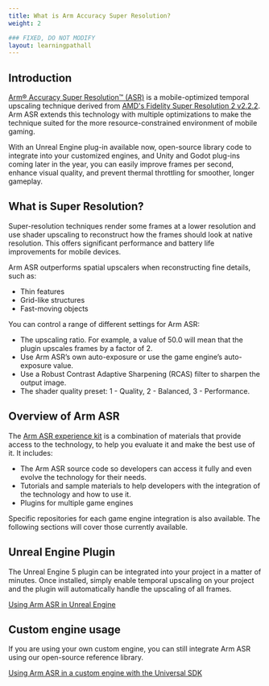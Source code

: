 ```yaml
---
title: What is Arm Accuracy Super Resolution?
weight: 2

### FIXED, DO NOT MODIFY
layout: learningpathall
---
```


## Introduction

[Arm&reg; Accuracy Super Resolution™ (ASR)](https://www.arm.com/developer-hub/mobile-graphics-and-gaming/accuracy-super-resolution) is a mobile-optimized temporal upscaling technique derived from [AMD's Fidelity Super Resolution 2 v2.2.2](https://github.com/GPUOpen-LibrariesAndSDKs/FidelityFX-SDK/blob/main/docs/techniques/super-resolution-temporal.md). Arm ASR extends this technology with multiple optimizations to make the technique suited for the more resource-constrained environment of mobile gaming.

With an Unreal Engine plug-in available now, open-source library code to integrate into your customized engines, and Unity and Godot plug-ins coming later in the year, you can easily improve frames per second, enhance visual quality, and prevent thermal throttling for smoother, longer gameplay.

## What is Super Resolution?

Super-resolution techniques render some frames at a lower resolution and use shader upscaling to reconstruct how the frames should look at native resolution. This offers significant performance and battery life improvements for mobile devices.

Arm ASR outperforms spatial upscalers when reconstructing fine details, such as:

- Thin features
- Grid-like structures
- Fast-moving objects

You can control a range of different settings for Arm ASR:

- The upscaling ratio. For example, a value of 50.0 will mean that the plugin upscales frames by a factor of 2.
- Use Arm ASR’s own auto-exposure or use the game engine’s auto-exposure value.
- Use a Robust Contrast Adaptive Sharpening (RCAS) filter to sharpen the output image.
- The shader quality preset: 1 - Quality, 2 - Balanced, 3 - Performance.

## Overview of Arm ASR

The [Arm ASR experience kit](https://github.com/arm/accuracy-super-resolution) is a combination of materials that provide access to the technology, to help you evaluate it and make the best use of it. It includes:

- The Arm ASR source code so developers can access it fully and even evolve the technology for their needs.
- Tutorials and sample materials to help developers with the integration of the technology and how to use it.
- Plugins for multiple game engines

Specific repositories for each game engine integration is also available. The following sections will cover those currently available.

## Unreal Engine Plugin

The Unreal Engine 5 plugin can be integrated into your project in a matter of minutes. Once installed, simply enable temporal upscaling on your project and the plugin will automatically handle the upscaling of all frames.

[Using Arm ASR in Unreal Engine](../03-ue)

## Custom engine usage

If you are using your own custom engine, you can still integrate Arm ASR using our open-source reference library.

[Using Arm ASR in a custom engine with the Universal SDK](../04-universal-sdk)

